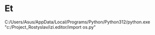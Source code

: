 # Et
C:/Users/Asus/AppData/Local/Programs/Python/Python312/python.exe "c:/Project_Rostyslav/izi.editor/import os.py"
